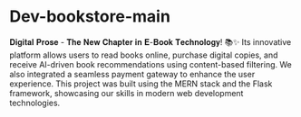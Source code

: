 # Dev-bookstore-main
𝐃𝐢𝐠𝐢𝐭𝐚𝐥 𝐏𝐫𝐨𝐬𝐞 - 𝐓𝐡𝐞 𝐍𝐞𝐰 𝐂𝐡𝐚𝐩𝐭𝐞𝐫 𝐢𝐧 𝐄-𝐁𝐨𝐨𝐤 𝐓𝐞𝐜𝐡𝐧𝐨𝐥𝐨𝐠𝐲! 📚✨ 
 Its innovative platform allows users to read books online, purchase digital copies, and receive AI-driven book recommendations using content-based filtering. We also integrated a seamless payment gateway to enhance the user experience. This project was built using the MERN stack and the Flask framework, showcasing our skills in modern web development technologies.
